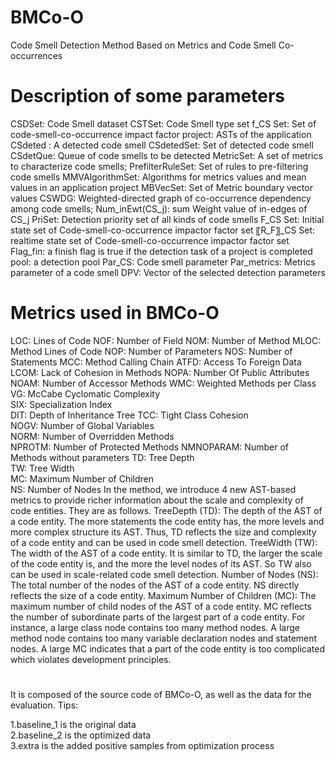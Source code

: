 # BMCo-O
Code Smell Detection Method Based on Metrics and Code Smell Co-occurrences 

# Description of some parameters
CSDSet: Code Smell dataset
CSTSet: Code Smell type set
f_CS Set: Set of code-smell-co-occurrence impact factor
project: ASTs of the application
CSdeted : A detected code smell
CSdetedSet: Set of detected code smell
CSdetQue: Queue of code smells to be detected
MetricSet: A set of metrics to characterize code smells;
PrefilterRuleSet: Set of rules to pre-filtering code smells
MMVAlgorithmSet: Algorithms for metrics values and mean values in an application project
MBVecSet: Set of Metric boundary vector values
CSWDG: Weighted-directed graph of co-occurrence dependency among code smells;
Num_inEwt(CS_j): sum Weight value of in-edges of CS_j
PriSet: Detection priority set of all kinds of code smells
F_CS Set: Initial state set of Code-smell-co-occurrence impactor factor set
〖R_F〗_CS Set: realtime state set of Code-smell-co-occurrence impactor factor set
Flag_fin: a finish flag is true if the detection task of a project is completed
pool: a detection pool
Par_CS: Code smell parameter
Par_metrics: Metrics parameter of a code smell
DPV: Vector of the selected detection parameters

# Metrics used in BMCo-O
LOC: Lines of Code
NOF: Number of Field
NOM: Number of Method
MLOC: Method Lines of Code
NOP: Number of Parameters
NOS: Number of Statements
MCC: Method Calling Chain
ATFD: Access To Foreign Data
LCOM: Lack of Cohesion in Methods
NOPA: Number Of Public Attributes
NOAM: Number of Accessor Methods
WMC: Weighted Methods per Class	
VG: McCabe Cyclomatic Complexity	
SIX: Specialization Index	
DIT: Depth of Inheritance Tree
TCC: Tight Class Cohesion	
NOGV: Number of Global Variables	
NORM: Number of Overridden Methods	
NPROTM: Number of Protected Methods	
NMNOPARAM: Number of Methods without parameters	
TD: Tree Depth	
TW: Tree Width	
MC: Maximum Number of Children 	
NS: Number of Nodes	
In the method, we introduce 4 new AST-based metrics to provide richer information about the scale and complexity of code entities. They are as follows.
TreeDepth (TD): The depth of the AST of a code entity. The more statements the code entity has, the more levels and more complex structure its AST. Thus, TD reflects the size and complexity of a code entity and can be used in code smell detection.
TreeWidth (TW): The width of the AST of a code entity. It is similar to TD, the larger the scale of the code entity is, and the more the level nodes of its AST. So TW also can be used in scale-related code smell detection.
Number of Nodes (NS): The total number of the nodes of the AST of a code entity. NS directly reflects the size of a code entity.
Maximum Number of Children (MC): The maximum number of child nodes of the AST of a code entity. MC reflects the number of subordinate parts of the largest part of a code entity. For instance, a large class node contains too many method nodes. A large method node contains too many variable declaration nodes and statement nodes. A large MC indicates that a part of the code entity is too complicated which violates development principles.


# 


It is composed of the source code of BMCo-O, as well as the data for the evaluation. Tips:  

1.baseline_1 is the original data  
2.baseline_2 is the optimized data  
3.extra is the added positive samples from optimization process  
